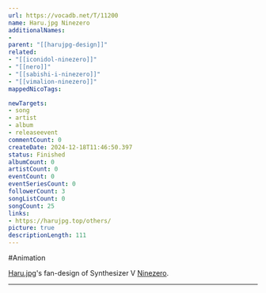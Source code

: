 ```yaml
---
url: https://vocadb.net/T/11200
name: Haru.jpg Ninezero
additionalNames: 
- 
parent: "[[harujpg-design]]"
related:
- "[[iconidol-ninezero]]"
- "[[nero]]"
- "[[sabishi-i-ninezero]]"
- "[[vimalion-ninezero]]"
mappedNicoTags:

newTargets:
- song
- artist
- album
- releaseevent
commentCount: 0
createDate: 2024-12-18T11:46:50.397
status: Finished
albumCount: 0
artistCount: 0
eventCount: 0
eventSeriesCount: 0
followerCount: 3
songListCount: 0
songCount: 25
links: 
- https://harujpg.top/others/
picture: true
descriptionLength: 111
---
```


#Animation

[Haru.jpg](https://vocadb.net/Ar/15357)'s fan-design of Synthesizer V [Ninezero](https://vocadb.net/Ar/115724).

---

